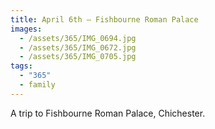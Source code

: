 ```yaml
---
title: April 6th — Fishbourne Roman Palace
images:
  - /assets/365/IMG_0694.jpg
  - /assets/365/IMG_0672.jpg
  - /assets/365/IMG_0705.jpg
tags:
  - "365"
  - family
---
```

A trip to Fishbourne Roman Palace, Chichester.